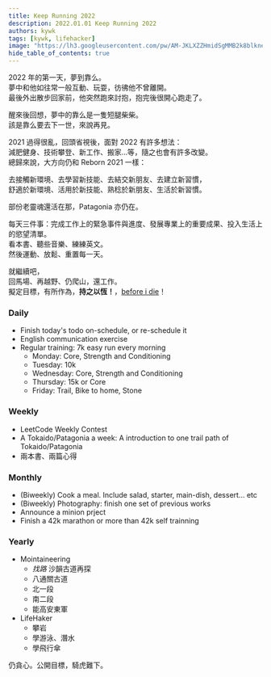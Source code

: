 ```yaml
---
title: Keep Running 2022
description: 2022.01.01 Keep Running 2022
authors: kywk
tags: [kywk, lifehacker]
image: "https://lh3.googleusercontent.com/pw/AM-JKLXZZHmidSgMMB2k8blkneclNRysPXLr__G7rZ4hPi2sN0jC67PHAbX1MyFj8hQX_MTZ6bwIMPwCyu2fu1bU0ZXSX09eu-OlSDb4U-9haUS_wgnVPLaCM6WQLsRbsnocF8X5Edmt35rDjytljbNEMsaf8A=w800-no?authuser=0"
hide_table_of_contents: true
---
```


2022 年的第一天，夢到靠么。  
夢中和他如往常一般互動、玩耍，彷彿他不曾離開。  
最後外出散步回家前，他突然跑來討抱，抱完後很開心跑走了。  

醒來後回想，夢中的靠么是一隻短腿柴柴。  
該是靠么要去下一世，來說再見。

<!--truncate-->

2021 過得很亂，回頭省視後，面對 2022 有許多想法：  
減肥健身、技術攀登、新工作、搬家…等，隨之也會有許多改變。  
總歸來說，大方向仍和 Reborn 2021 一樣：

去接觸新環境、去學習新技能、去結交新朋友、去建立新習慣，  
舒適於新環境、活用於新技能、熟稔於新朋友、生活於新習慣。 

部份老靈魂還活在那，Patagonia 亦仍在。

每天三件事：完成工作上的緊急事件與進度、發展專業上的重要成果、投入生活上的慾望清單。  
看本書、聽些音樂、練練英文。  
然後運動、放鬆、重置每一天。

就繼續吧，  
回馬場、再越野、仍爬山，還工作。  
擬定目標，有所作為，__持之以恆！__，[before i die](http://goo.gl/393HY)！

### Daily ###

-   Finish today's todo on-schedule, or re-schedule it
-   English communication exercise
-   Regular training: 7k easy run every morning
    -   Monday: Core, Strength and Conditioning
    -   Tuesday: 10k
    -   Wednesday: Core, Strength and Conditioning
    -   Thursday: 15k or Core 
    -   Friday: Trail, Bike to home, Stone

### Weekly ###

-   LeetCode Weekly Contest 
-   A Tokaido/Patagonia a week: A introduction to one trail path of Tokaido/Patagonia
-   兩本書、兩篇心得

### Monthly ###

-   (Biweekly) Cook a meal. Include salad, starter, main-dish, dessert... etc
-   (Biweekly) Photography: finish one set of previous works
-   Announce a minion prject
-   Finish a 42k marathon or more than 42k self trainning

### Yearly ###

-   Mointaineering
    -   _找路_ 沙韻古道再探
    -   八通關古道
    -   北一段
    -   南二段
    -   能高安東軍
-   LifeHaker
    -   攀岩
    -   學游泳、潛水
    -   學飛行傘

仍貪心。公開目標，騎虎難下。
